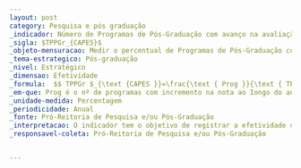 ```yaml
---
layout: post
category: Pesquisa e pós graduação
_indicador: Número de Programas de Pós-Graduação com avanço na avaliação da CAPES 
_sigla: $TPPGr_{CAPES}$
_objeto-mensuracao: Medir o percentual de Programas de Pós-Graduação com acréscimo na nota da CAPES, dentre o total de Programas avaliados (ou reavaliados)
_tema-estrategico: Pós-graduação
_nivel: Estratégico
_dimensao: Efetividade
_formula:  $$ TPPGr $_{\text {CAPES }}=\frac{\text { Prog }}{\text { TProg Av }} \times 100$ $$
_em-que: Prog é o nº de programas com incremento na nota ao Iongo do ano calendário; e TProgAv é o nº total de programas avaliados.
_unidade-medida: Percentagem
_periodicidade: Anual
_fonte: Pró-Reitoria de Pesquisa e/ou Pós-Graduação
_interpretacao: O indicador tem o objetivo de registrar a efetividade dos Programas de Pós-Graduação
_responsavel-coleta: Pró-Reitoria de Pesquisa e/ou Pós-Graduação


---
```


